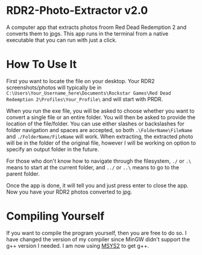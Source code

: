 # RDR2-Photo-Extractor v2.0
A computer app that extracts photos froom Red Dead Redemption 2 and converts them to jpgs. This app runs in the terminal from a native executable that you can run with just a click.

# How To Use It
First you want to locate the file on your desktop. Your RDR2 screenshots/photos will typically be in  ```C:\Users\Your_Username_here\Documents\Rockstar Games\Red Dead Redemption 2\Profiles\Your_Profile\``` and will start with PRDR.

When you run the exe file, you will be asked to choose whether you want to convert a single file or an entire folder. You will then be asked to provide the location of the file/folder. You can use either slashes or backslashes for folder navigation and spaces are accepted, so both ```.\FolderName\FileName``` and ```./FolderName/FileName``` will work. When extracting, the extracted photo will be in the folder of the original file, however I will be working on option to specify an output folder in the future.

For those who don't know how to navigate through the filesystem, ```./``` or ```.\``` means to start at the current folder, and ```../``` or ```..\``` means to go to the parent folder.

Once the app is done, it will tell you and just press enter to close the app. Now you have your RDR2 photos converted to jpg.

# Compiling Yourself
If you want to compile the program yourself, then you are free to do so. I have changed the version of my compiler since MinGW didn't support the g++ version I needed. I am now using [MSYS2](https://www.msys2.org/) to get g++.